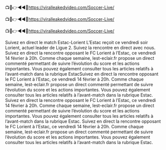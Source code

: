 📺📱👉◄◄🔴https://viralleakedvideo.com/Soccer-Live/

📺📱👉◄◄🔴https://viralleakedvideo.com/Soccer-Live/

📺📱👉◄◄🔴https://viralleakedvideo.com/Soccer-Live/

Suivez en direct le match Estac-Lorient L’Estac reçoit ce vendredi soir Lorient, actuel leader de Ligue 2. Suivez la rencontre en direct avec nous. Suivez en direct la rencontre opposant le FC Lorient à l’Estac, ce vendredi 14 février à 20h. Comme chaque semaine, lest-eclair.fr propose un direct commenté permettant de suivre l’évolution du score et les actions importantes. Vous pouvez également consulter tous les articles relatifs à l’avant-match dans la rubrique EstacSuivez en direct la rencontre opposant le FC Lorient à l’Estac, ce vendredi 14 février à 20h. Comme chaque semaine, lest-eclair.fr propose un direct commenté permettant de suivre l’évolution du score et les actions importantes. Vous pouvez également consulter tous les articles relatifs à l’avant-match dans la rubrique Estac. Suivez en direct la rencontre opposant le FC Lorient à l’Estac, ce vendredi 14 février à 20h. Comme chaque semaine, lest-eclair.fr propose un direct commenté permettant de suivre l’évolution du score et les actions importantes. Vous pouvez également consulter tous les articles relatifs à l’avant-match dans la rubrique Estac. Suivez en direct la rencontre opposant le FC Lorient à l’Estac, ce vendredi 14 février à 20h. Comme chaque semaine, lest-eclair.fr propose un direct commenté permettant de suivre l’évolution du score et les actions importantes. Vous pouvez également consulter tous les articles relatifs à l’avant-match dans la rubrique Estac.
